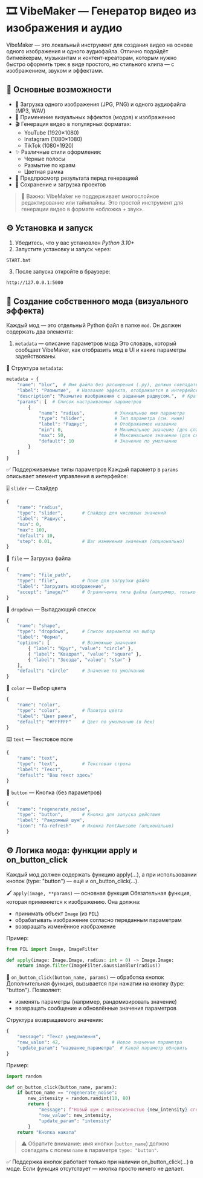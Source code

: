 # 🎞️ VibeMaker — Генератор видео из изображения и аудио

VibeMaker — это локальный инструмент для создания видео на основе одного изображения и одного аудиофайла. Отлично подойдёт битмейкерам, музыкантам и контент-креаторам, которым нужно быстро оформить трек в виде простого, но стильного клипа — с изображением, звуком и эффектами.

## 🌟 Основные возможности

- 📸 Загрузка одного изображения (JPG, PNG) и одного аудиофайла (MP3, WAV)
- 🎨 Применение визуальных эффектов (модов) к изображению
- 🎬 Генерация видео в популярных форматах:
  - YouTube (1920×1080)
  - Instagram (1080×1080)
  - TikTok (1080×1920)
- ✨ Различные стили оформления:
  - Черные полосы
  - Размытие по краям
  - Цветная рамка
- 🔄 Предпросмотр результата перед генерацией
- 💾 Сохранение и загрузка проектов

> 📌 Важно: VibeMaker не поддерживает многослойное редактирование или таймлайны. Это простой инструмент для генерации видео в формате «обложка + звук».

## ⚙️ Установка и запуск
1. Убедитесь, что у вас установлен *Python 3.10+*
2. Запустите установку и запуск через:  
```bash
START.bat
```
3. После запуска откройте в браузере:
```
http://127.0.0.1:5000
```

## 🧩 Создание собственного мода (визуального эффекта)
Каждый мод — это отдельный Python файл в папке `mod`. Он должен содержать два элемента:

1. `metadata` — описание параметров мода
Это словарь, который сообщает VibeMaker, как отобразить мод в UI и какие параметры задействованы.

🧱 Структура `metadata`:
```python
metadata = {
    "name": "blur",  # Имя файла без расширения (.py), должно совпадать с именем мода
    "label": "Размытие",  # Название эффекта, отображается в интерфейсе
    "description": "Размытие изображения с заданным радиусом.",  # Краткое описание (опционально, но желательно)
    "params": [  # Список настраиваемых параметров
        {
            "name": "radius",           # Уникальное имя параметра
            "type": "slider",           # Тип параметра (см. ниже)
            "label": "Радиус",          # Отображаемое название
            "min": 0,                   # Минимальное значение (для слайдера)
            "max": 50,                  # Максимальное значение (для слайдера)
            "default": 10               # Значение по умолчанию
        }
    ]
}
```

✅ Поддерживаемые типы параметров
Каждый параметр в `params` описывает элемент управления в интерфейсе:

🎚️ `slider` — Слайдер
```python
{
    "name": "radius",
    "type": "slider",       # Слайдер для числовых значений
    "label": "Радиус",
    "min": 0,
    "max": 100,
    "default": 10,
    "step": 0.01,           # Шаг изменения значения (опционально)
}
```

📁 `file` — Загрузка файла
```python
{
    "name": "file_path",
    "type": "file",         # Поле для загрузки файла
    "label": "Загрузить изображение",
    "accept": "image/*"     # Ограничение типа файла (например, только изображения)
}
```

🔘 `dropdown` — Выпадающий список
```python
{
    "name": "shape",
    "type": "dropdown",     # Список вариантов на выбор
    "label": "Форма",
    "options": [            # Возможные значения
        { "label": "Круг", "value": "circle" },
        { "label": "Квадрат", "value": "square" },
        { "label": "Звезда", "value": "star" }
    ],
    "default": "circle"     # Значение по умолчанию
}
```

🎨 `color` — Выбор цвета
```python
{
    "name": "color",
    "type": "color",        # Палитра цвета
    "label": "Цвет рамки",
    "default": "#FFFFFF"    # Цвет по умолчанию (в hex)
}
```

⌨️ `text` — Текстовое поле
```python
{
    "name": "text",
    "type": "text",         # Текстовая строка
    "label": "Текст",
    "default": "Ваш текст здесь"
}
```

🔄 `button` — Кнопка (без параметров)
```python
{
    "name": "regenerate_noise",
    "type": "button",       # Кнопка для запуска действия
    "label": "Рандомный шум",
    "icon": "fa-refresh"    # Иконка FontAwesome (опционально)
}
```

## ⚙️ Логика мода: функции apply и on_button_click
Каждый мод должен содержать функцию apply(...), а при использовании кнопок (type: "button") — ещё и on_button_click(...).

🖌️ `apply(image, **params)` — основная функция
Обязательная функция, которая применяется к изображению. Она должна:
- принимать объект `Image` (из `PIL`)
- обрабатывать изображение согласно переданным параметрам
- возвращать изменённое изображение

Пример:
```python
from PIL import Image, ImageFilter

def apply(image: Image.Image, radius: int = 0) -> Image.Image:
    return image.filter(ImageFilter.GaussianBlur(radius))
```

🔘 `on_button_click(button_name, params)` — обработка кнопок
Дополнительная функция, вызывается при нажатии на кнопку (type: "button").
Позволяет:
- изменять параметры (например, рандомизировать значение)
- возвращать сообщение и обновлённые значения параметров

Структура возвращаемого значения:
```python
{
    "message": "Текст уведомления",
    "new_value": 42,                   # Новое значение параметра
    "update_param": "название_параметра"  # Какой параметр обновить
}
```

Пример:
```python
import random

def on_button_click(button_name, params):
    if button_name == "regenerate_noise":
        new_intensity = random.randint(10, 80)
        return {
            "message": f"Новый шум с интенсивностью {new_intensity} сгенерирован!",
            "new_value": new_intensity,
            "update_param": "intensity"
        }
    return "Кнопка нажата"
```
> ⚠️ Обратите внимание: имя кнопки (`button_name`) должно совпадать с полем `name` в параметре `type: "button"`.

✅ Поддержка кнопок работает только при наличии on_button_click(...) в моде.
Если функция отсутствует — кнопка просто ничего не делает.
